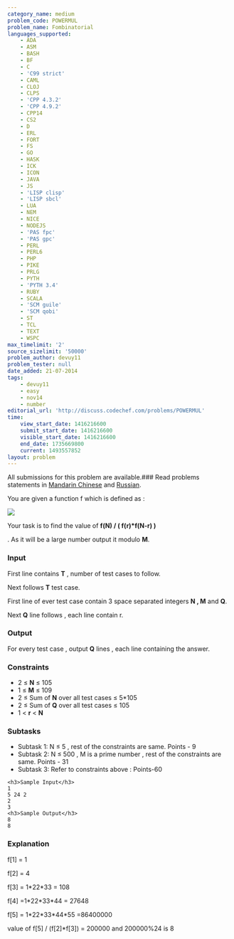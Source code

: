 ```yaml
---
category_name: medium
problem_code: POWERMUL
problem_name: Fombinatorial
languages_supported:
    - ADA
    - ASM
    - BASH
    - BF
    - C
    - 'C99 strict'
    - CAML
    - CLOJ
    - CLPS
    - 'CPP 4.3.2'
    - 'CPP 4.9.2'
    - CPP14
    - CS2
    - D
    - ERL
    - FORT
    - FS
    - GO
    - HASK
    - ICK
    - ICON
    - JAVA
    - JS
    - 'LISP clisp'
    - 'LISP sbcl'
    - LUA
    - NEM
    - NICE
    - NODEJS
    - 'PAS fpc'
    - 'PAS gpc'
    - PERL
    - PERL6
    - PHP
    - PIKE
    - PRLG
    - PYTH
    - 'PYTH 3.4'
    - RUBY
    - SCALA
    - 'SCM guile'
    - 'SCM qobi'
    - ST
    - TCL
    - TEXT
    - WSPC
max_timelimit: '2'
source_sizelimit: '50000'
problem_author: devuy11
problem_tester: null
date_added: 21-07-2014
tags:
    - devuy11
    - easy
    - nov14
    - number
editorial_url: 'http://discuss.codechef.com/problems/POWERMUL'
time:
    view_start_date: 1416216600
    submit_start_date: 1416216600
    visible_start_date: 1416216600
    end_date: 1735669800
    current: 1493557852
layout: problem
---
```

All submissions for this problem are available.###  Read problems statements in [Mandarin Chinese](http://www.codechef.com/download/translated/NOV14/mandarin/POWERMUL.pdf) and [Russian](http://www.codechef.com/download/translated/NOV14/russian/POWERMUL.pdf).

You are given a function f which is defined as :


![](https://codechef_shared.s3.amazonaws.com/download/NOV14/CodeCogsEqn%283%29.gif)

Your task is to find the value of **f(N) / ( f(r)\*f(N-r) )**

 . As it will be a large number output it modulo **M**.

###  Input 

First line contains **T** , number of test cases to follow.

Next follows **T** test case.

First line of ever test case contain 3 space separated integers **N , M** and **Q**.

Next **Q** line follows , each line contain r.

### Output

For every test case , output **Q** lines , each line containing the answer.

### Constraints

- 2 ≤ **N** ≤ 105
- 1 ≤ **M** ≤ 109
- 2 ≤ Sum of **N** over all test cases ≤ 5\*105
- 2 ≤ Sum of **Q** over all test cases ≤ 105
- 1 < **r** < **N**

### Subtasks

- Subtask 1: N ≤ 5 , rest of the constraints are same. Points - 9
- Subtask 2: N ≤ 500 , M is a prime number , rest of the constraints are same. Points - 31
- Subtask 3: Refer to constraints above : Points-60

```
<h3>Sample Input</h3>
1
5 24 2
2
3
<h3>Sample Output</h3>
8
8

```
### Explanation

f\[1\] = 1

f\[2\] = 4

f\[3\] = 1\*22\*33 = 108

f\[4\] =1\*22\*33\*44 = 27648

f\[5\] = 1\*22\*33\*44\*55 =86400000

value of f\[5\] / (f\[2\]\*f\[3\]) = 200000 and 200000%24 is 8